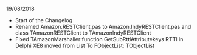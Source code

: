 19/08/2018

* Start of the Changelog
* Renamed Amazon.RESTClient.pas to Amazon.IndyRESTClient.pas and class TAmazonRESTClient to TAmazonIndyRESTClient 
* Fixed TAmazonMarshaller function GetSubRttiAttributekeys RTTI in Delphi XE8 moved from List To FObjectList: TObjectList<TObject>



